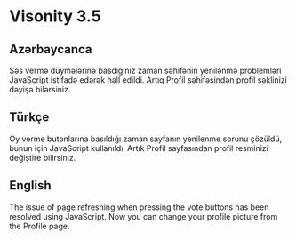 # Visonity 3.5


## Azərbaycanca
Səs vermə düymələrinə basdığınız zaman səhifənin yenilənmə problemləri JavaScript istifadə edərək həll edildi. Artıq Profil səhifəsindən profil şəklinizi dəyişə bilərsiniz.

## Türkçe
Oy verme butonlarına basıldığı zaman sayfanın yenilenme sorunu çözüldü, bunun için JavaScript kullanıldı. Artık Profil sayfasından profil resminizi değiştire bilirsiniz.

## English
The issue of page refreshing when pressing the vote buttons has been resolved using JavaScript. Now you can change your profile picture from the Profile page.